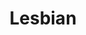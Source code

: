 --- 
title: "Lesbian"
publishdate: "2019-5-27T16:48:46+02:00"
src: "https://365manga.net/manga/lesbian"
image: "https://data.365manga.net/images/thumbnails/19192-lesbian.jpg"
description: "In the Lesbian series: Vol.1 - Shoujo Ai Vol.2 - Mitsu no Heya - Garden of Angels"
---
